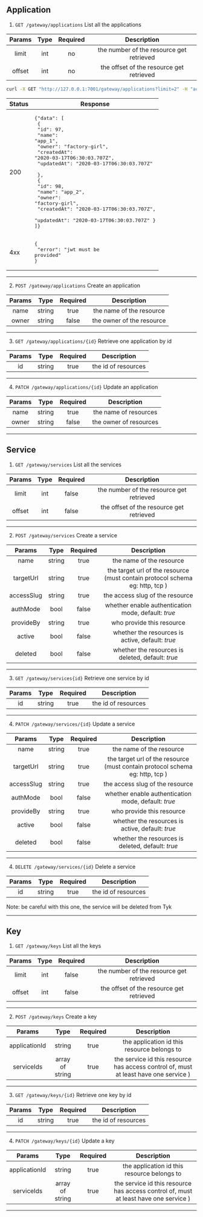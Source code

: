 ## Application
 1.  `GET ​/gateway​/applications` List all the applications

| Params | Type | Required | Description  |
| :-------------: |:-------------:| :-----:| :-----:|
| limit | int | no | the number of the resource get retrieved |
| offset | int | no | the offset of the resource get retrieved |

```bash
curl -X GET "http://127.0.0.1:7001/gateway/applications?limit=2" -H "accept: application/json"
```

| Status | Response  |
| ------ | --------- |
| 200    |<pre lang="json">{"data":  [  <br>	{ <br>		"id":  97, <br>		"name":  "app_1", <br>		"owner":  "factory-girl", <br>		"createdAt":  "2020-03-17T06:30:03.707Z", <br>		"updatedAt":  "2020-03-17T06:30:03.707Z" <br>	}, <br>	{ <br>		"id":  98, <br>		"name":  "app_2",  <br>		"owner":  "factory-girl", <br>		"createdAt":  "2020-03-17T06:30:03.707Z",<br>		"updatedAt":  "2020-03-17T06:30:03.707Z"  }<br>]}</pre>|
| 4xx    |<pre lang="json">{<br> "error":  "jwt must be provided"<br>}</pre>|

---

2. `POST ​/gateway​/applications` Create an application

| Params | Type | Required | Description  |
| :-------------: |:-------------:| :-----:| :-----:|
| name | string | true | the name of the resource |
| owner | string | false | the owner of the resource |

---

3. `GET /gateway/applications/{id}` Retrieve one application by id

| Params | Type | Required | Description  |
| :-------------: |:-------------:| :-----:| :-----:|
| id | string | true | the id of resources |

---

4. `PATCH ​/gateway​/applications/{id}` Update an application

| Params | Type | Required | Description  |
| :-------------: |:-------------:| :-----:| :-----:|
| name | string | true | the name of resources |
| owner | string | false | the owner of resources |

---

## Service
 1.  `GET ​/gateway​/services` List all the services
 
 | Params | Type | Required | Description  |
| :-------------: |:-------------:| :-----:| :-----:|
| limit | int | false | the number of the resource get retrieved |
| offset | int | false | the offset of the resource get retrieved |

---

2. `POST ​/gateway​/services` Create a service

| Params | Type | Required | Description  |
| :-------------: |:-------------:| :-----:| :-----:|
| name | string | true | the name of the resource |
| targetUrl | string | true | the target url of the resource (must contain protocol schema eg: http, tcp ) |
| accessSlug | string | true | the access slug of the resource |
| authMode | bool | false | whether enable authentication mode, default: *true*|
| provideBy | string | true | who provide this resource |
| active | bool | false | whether the resources is active, default: *true* |
| deleted | bool | false | whether the resources is deleted, default: *true* |

---

3. `GET ​/gateway​/services{id}` Retrieve one service by id

| Params | Type | Required | Description  |
| :-------------: |:-------------:| :-----:| :-----:|
| id | string | true | the id of resources |

---

4. `PATCH ​/gateway​/services/{id}` Update a service

| Params | Type | Required | Description  |
| :-------------: |:-------------:| :-----:| :-----:|
| name | string | true | the name of the resource |
| targetUrl | string | true | the target url of the resource (must contain protocol schema eg: http, tcp ) |
| accessSlug | string | true | the access slug of the resource |
| authMode | bool | false | whether enable authentication mode, default: *true*|
| provideBy | string | true | who provide this resource |
| active | bool | false | whether the resources is active, default: *true* |
| deleted | bool | false | whether the resources is deleted, default: *true* |

---

4. `DELETE ​/gateway​/services/{id}` Delete a service

| Params | Type | Required | Description  |
| :-------------: |:-------------:| :-----:| :-----:|
| id | string | true | the id of resources |

Note: be careful with this one, the service will be deleted from Tyk

---

## Key
 1.  `GET ​/gateway​/keys` List all the keys
 
 | Params | Type | Required | Description  |
| :-------------: |:-------------:| :-----:| :-----:|
| limit | int | false | the number of the resource get retrieved |
| offset | int | false | the offset of the resource get retrieved |

---

2. `POST ​/gateway​/keys` Create a key

| Params | Type | Required | Description  |
| :-------------: |:-------------:| :-----:| :-----:|
| applicationId | string | true | the application id this resource belongs to  |
| serviceIds | array of string | true | the service id this resource has access control of, must at least have one service ) |

---

3. `GET ​/gateway​/keys/{id}` Retrieve one key by id

| Params | Type | Required | Description  |
| :-------------: |:-------------:| :-----:| :-----:|
| id | string | true | the id of resources |

---

4. `PATCH ​/gateway​/keys/{id}` Update a key

| Params | Type | Required | Description  |
| :-------------: |:-------------:| :-----:| :-----:|
| applicationId | string | true | the application id this resource belongs to  |
| serviceIds | array of string | true | the service id this resource has access control of, must at least have one service ) |

---
